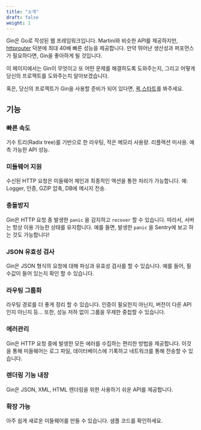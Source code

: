 ```yaml
---
title: "소개"
draft: false
weight: 1
---
```


Gin은 Go로 작성된 웹 프레임워크입니다. Martini와 비슷한 API를 제공하지만, [httprouter](https://github.com/julienschmidt/httprouter) 덕분에 최대 40배 빠른 성능을 제공합니다. 만약 뛰어난 생산성과 퍼포먼스가 필요하다면, Gin을 좋아하게 될 것입니다.

이 페이지에서는 Gin이 무엇이고 또 어떤 문제를 해결하도록 도와주는지, 그리고 어떻게 당신의 프로젝트를 도와주는지 알아보겠습니다.

혹은, 당신의 프로젝트가 Gin을 사용할 준비가 되어 있다면, [퀵 스타트](https://gin-gonic.com/docs/quickstart/)를 봐주세요.

## 기능

### 빠른 속도

기수 트리(Radix tree)를 기반으로 한 라우팅, 적은 메모리 사용량. 리플렉션 미사용. 예측 가능한 API 성능.

### 미들웨어 지원

수신된 HTTP 요청은 미들웨어 체인과 최종적인 액션을 통한 처리가 가능합니다.
예: Logger, 인증, GZIP 압축, DB에 메시지 전송.

### 충돌방지

Gin은 HTTP 요청 중 발생한 `panic` 을 감지하고 `recover` 할 수 있습니다. 따라서, 서버는 항상 이용 가능한 상태를 유지합니다. 예를 들면, 발생한 `panic` 을 Sentry에 보고 하는 것도 가능합니다!

### JSON 유효성 검사

Gin은 JSON 형식의 요청에 대해 파싱과 유효성 검사를 할 수 있습니다. 예를 들어, 필수값이 들어 있는지 확인 할 수 있습니다.

### 라우팅 그룹화

라우팅 경로를 더 좋게 정리 할 수 있습니다. 인증이 필요한지 아닌지, 버전이 다른 API인지 아닌지 등... 또한, 성능 저하 없이 그룹을 무제한 중첩할 수 있습니다.

### 에러관리

Gin은 HTTP 요청 중에 발생한 모든 에러를 수집하는 편리한 방법을 제공합니다. 이것을 통해 미들웨어는 로그 파일, 데이터베이스에 기록하고 네트워크를 통해 전송할 수 있습니다.

### 렌더링 기능 내장

Gin은 JSON, XML, HTML 렌더링을 위한 사용하기 쉬운 API를 제공합니다.

### 확장 가능

아주 쉽게 새로운 미들웨어를 만들 수 있습니다. 샘플 코드를 확인하세요.

